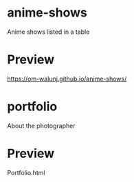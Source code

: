 # anime-shows
Anime shows listed in a table

# Preview
https://om-walunj.github.io/anime-shows/

# portfolio
About the photographer

# Preview
Portfolio.html
